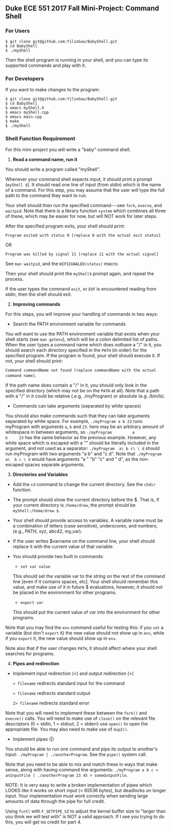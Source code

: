 ## Duke ECE 551 2017 Fall Mini-Project: Command Shell
 
### For Users

```
$ git clone git@github.com:YilinGao/BabyShell.git
$ cd BabyShell
$ ./myShell
```

Then the shell program is running in your shell, and you can type its supported commands and play with it.

### For Developers

If you want to make changes to the program:

```
$ git clone git@github.com:YilinGao/BabyShell.git
$ cd BabyShell
$ emacs myShell.h
$ emacs myShell.cpp
$ emacs main.cpp
$ make
$ ./myShell
```

### Shell Function Requirement

For this mini-project you will write a "baby" command shell.

1. **Read a command name, run it**

You should write a program called "myShell".

Whenever your command shell expects input, it should print a prompt (`myShell $`). It should read one line of input (from stdin) which is the name of a command. For this step, you may assume that the user will type the full path to the command they want to run.

Your shell should then run the specified command---see `fork`, `execve`, and `waitpid`. Note that there is a library function `system` which combines all three of these, which may be easier for now, but will NOT work for later steps.

After the specified program exits, your shell should print:

  `Program exited with status 0 [replace 0 with the actual exit status]`
  
  OR
  
  `Program was killed by signal 11 [replace 11 with the actual signal]`

See `man waitpid`, and the `WIFSIGNALED(status)` macro.

Then your shell should print the `myShell$` prompt again, and repeat the process.

If the user types the command `exit`, or `EOF` is encountered reading from stdin, then the shell should exit.

2. **Improving commands**
  
For this steps, you will improve your handling of commands in two ways:
  * Search the PATH environment variable for commands

  You will want to use the PATH environment variable that exists when your shell starts (see `man getenv`), which will be a colon delimited list of paths.  When the user types a command name which does nothave a "/" in it, you should search each directory specified in the `PATH` (in order) for the specified program. If the program is found, your shell should execute it.  If not, your shell should print:
  
  `Command commandName not found [replace commandName with the actual command name]`.

  If the path name does contain a "/" in it, you should only look in the specified directory (which may not be on the `PATH` at all).  Note that a path with a "/" in it could be relative (.e.g, ./myProgram) or absolute (e.g. /bin/ls).

  * Commands can take arguments (separated by white spaces)
  
  You should also make commands such that they can take arguments separated by white space. For example, `./myProgram a b 23` runs myProgram with arguments `a`, `b` and `23`. here may be an arbitrary amount of whitespace in between arguments, so `./myProgram         a               b     23` has the same behavior as the previous example. However, any white space which is escaped with a "\" should be literally included in the argument, and not used as a separator: `./myProgram  a\ b c\ \ d` should run myProgram with two arguments "a b" and "c  d". Note that `./myProgram a\  b c \ d`  would have arguments "a " "b" "c" and " d", as the non-escaped spaces separate arguments.


3. **Directories and Variables**
  * Add the `cd` command to change the current directory. See the `chdir` function.
  * The prompt should show the current directory before the $. That is, if your current directory is `/home/drew`, the prompt should be `myShell:/home/drew $`.
  * Your shell should provide access to variables. A variable name must be a combination of letters (case sensitive), underscores, and numbers, (e.g., PATH, xyz, abc42, my_var).
  * If the user writes $varname on the command line, your shell should replace it with the current value of that variable.
  * You should provide two built in commands:
    * `set var value`
    
    This should set the variable var to the string on the rest of the command line [even if it contains spaces, etc]. Your shell should remember this value, and make use of it in future $ evaluations, however, it should not be placed in the environment for other programs.
    * `export var`
    
    This should put the current value of var into the environment for other programs.
    
  Note that you may find the `env` command useful for testing this: if you `set` a variable (but don't `export` it) the new value should not show up in `env`, while if you `export` it, the new value should show up in `env`.

  Note also that if the user changes `PATH`, it should affect where your shell searches for programs.

4. **Pipes and redirection**
  * Implement input redirection (<) and output redirection (>)
  
     `< filename`   redirects standard input for the command
     
     `> filename`   redirects standard output
     
     `2> filename`  redirects standard error
     
   Note that you will need to implement these between the `fork()` and `execve()` calls.  You will need to make use of `close()` on the relevant file descriptors (0 = stdin, 1 = stdout, 2 = stderr) use `open()` to open the appropriate file. You may also need to make use of `dup2()`.

  * Implement pipes (|)
  
  You should be able to run one command and pipe its output to another's input: `./myProgram | ./anotherProgram`. See the `pipe()` system call.

  Note that you need to be able to mix and match these in ways that make sense, along with having command line arguments: `./myProgram a b c < anInputFile | ./anotherProgram 23 45 > someOutputFile`.

  NOTE: It is very easy to write a broken implementation of pipes which LOOKS like it works on short input (< 65536 bytes), but deadlocks on longer input. Your implementation must work correctly when sending large amounts of data through the pipe for full credit.
  
  Using `fcntl` with `F_SETPIPE_SZ` to adjust the kernel buffer size to "larger than you think we will test with" is NOT a valid approach. If I see you trying to do this, you will get no credit for part 4.

